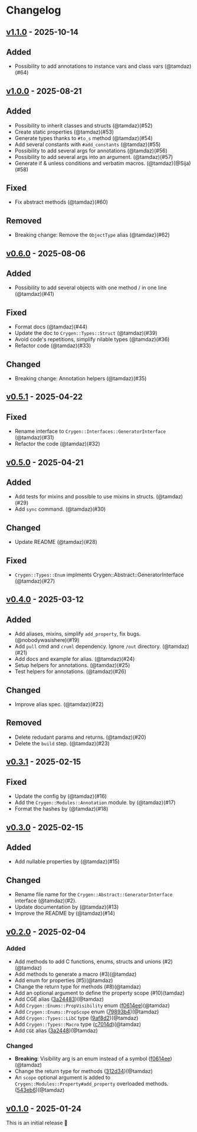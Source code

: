 # Changelog

## [v1.1.0](https://github.com/tamdaz/cruml/releases/tag/v1.1.0) - 2025-10-14

## Added

* Possibility to add annotations to instance vars and class vars (@tamdaz)(#64)

## [v1.0.0](https://github.com/tamdaz/cruml/releases/tag/v1.0.0) - 2025-08-21

## Added

* Possibility to inherit classes and structs (@tamdaz)(#52)
* Create static properties (@tamdaz)(#53)
* Generate types thanks to `#to_s` method (@tamdaz)(#54)
* Add several constants with `#add_constants` (@tamdaz)(#55)
* Possibility to add several args for annotations (@tamdaz)(#56)
* Possibility to add several args into an argument. (@tamdaz)(#57)
* Generate if & unless conditions and verbatim macros. (@tamdaz)(@Sija)(#58)

## Fixed

* Fix abstract methods (@tamdaz)(#60)

## Removed

- Breaking change: Remove the `ObjectType` alias (@tamdaz)(#62)

## [v0.6.0](https://github.com/tamdaz/cruml/releases/tag/v0.6.0) - 2025-08-06

## Added

* Possibility to add several objects with one method / in one line (@tamdaz)(#41)

## Fixed

* Format docs (@tamdaz)(#44)
* Update the doc to `Crygen::Types::Struct` (@tamdaz)(#39)
* Avoid code's repetitions, simplify nilable types (@tamdaz)(#36)
* Refactor code (@tamdaz)(#33)

## Changed

* Breaking change: Annotation helpers (@tamdaz)(#35)

## [v0.5.1](https://github.com/tamdaz/cruml/releases/tag/v0.5.1) - 2025-04-22

## Fixed

* Rename interface to `Crygen::Interfaces::GeneratorInterface` (@tamdaz)(#31)
* Refactor the code (@tamdaz)(#32)

## [v0.5.0](https://github.com/tamdaz/cruml/releases/tag/v0.5.0) - 2025-04-21

## Added

* Add tests for mixins and possible to use mixins in structs. (@tamdaz)(#29)
* Add `sync` command. (@tamdaz)(#30)

## Changed

* Update README (@tamdaz)(#28)

## Fixed

* `Crygen::Types::Enum` implments Crygen::Abstract::GeneratorInterface (@tamdaz)(#27)

## [v0.4.0](https://github.com/tamdaz/cruml/releases/tag/v0.4.0) - 2025-03-12

## Added

* Add aliases, mixins, simplify `add_property`, fix bugs. (@nobodywasishere)(#19)
* Add `pull` cmd and `cruml` dependency. Ignore `/out` directory. (@tamdaz)(#21)
* Add docs and example for alias. (@tamdaz)(#24)
* Setup helpers for annotations. (@tamdaz)(#25)
* Test helpers for annotations. (@tamdaz)(#26)

## Changed

* Improve alias spec. (@tamdaz)(#22)

## Removed

* Delete redudant params and returns. (@tamdaz)(#20)
* Delete the `build` step. (@tamdaz)(#23)

## [v0.3.1](https://github.com/tamdaz/cruml/releases/tag/v0.3.1) - 2025-02-15

## Fixed

- Update the config by (@tamdaz)(#16)
- Add the `Crygen::Modules::Annotation` module. by (@tamdaz)(#17)
- Format the hashes by (@tamdaz)(#18)

## [v0.3.0](https://github.com/tamdaz/cruml/releases/tag/v0.3.0) - 2025-02-15

## Added
- Add nullable properties by (@tamdaz)(#15)

## Changed
- Rename file name for the `Crygen::Abstract::GeneratorInterface` interface (@tamdaz)(#2).
- Update documentation by (@tamdaz)(#13)
- Improve the README by (@tamdaz)(#14)

## [v0.2.0](https://github.com/tamdaz/cruml/releases/tag/v0.2.0) - 2025-02-04

### Added

- Add methods to add C functions, enums, structs and unions (#2)(@tamdaz)
- Add methods to generate a macro (#3)(@tamdaz)
- Add enum for properties (#5)(@tamdaz)
- Change the return type for methods (#8)(@tamdaz)
- Add an optional argument to define the property scope (#10)(tamdaz)
- Add CGE alias ([3a24483](https://github.com/tamdaz/crygen/pull/5/commits/3a244834f3108aa16bfe7a063d5774cc9e6ff348))(@tamdaz)
- Add `Crygen::Enums::PropVisibility` enum ([f0614ee](https://github.com/tamdaz/crygen/pull/5/commits/f0614ee8f2212c8544b2468daf1065709f4d6d48))(@tamdaz)
- Add `Crygen::Enums::PropScope` enum ([79893b4](https://github.com/tamdaz/crygen/pull/10/commits/79893b4615ab1ddd8f088fa6ff4908d968b5ab90))(@tamdaz)
- Add `Crygen::Types::LibC` type ([9af8d2](https://github.com/tamdaz/crygen/pull/2/commits/9af8d20c8eaec2439698ac692d15bce450724122))(@tamdaz)
- Add `Crygen::Types::Macro` type ([c7014d](https://github.com/tamdaz/crygen/pull/3/commits/c7014dab6f81b2ae9712192db675c7abd1f1f835))(@tamdaz)
- Add `CGE` alias ([3a2448](https://github.com/tamdaz/crygen/pull/5/commits/3a244834f3108aa16bfe7a063d5774cc9e6ff348))(@tamdaz)

### Changed

- **Breaking**: Visibility arg is an enum instead of a symbol ([f0614ee](https://github.com/tamdaz/crygen/pull/5/commits/f0614ee8f2212c8544b2468daf1065709f4d6d48))(@tamdaz)
- Change the return type for methods ([312d34](https://github.com/tamdaz/crygen/pull/8/commits/312d34de9b9fce2ba3d4594d9a8eb381dda3d6c4))(@tamdaz)
- An `scope` optional argument is added to `Crygen::Modules::Property#add_property` overloaded methods. ([543eb6](https://github.com/tamdaz/crygen/pull/10/commits/543eb6b37111788e3ccca0c89ebc0cad28c09894))(@tamdaz)

## [v0.1.0](https://github.com/tamdaz/cruml/releases/tag/v0.1.0) - 2025-01-24

This is an initial release 🧭